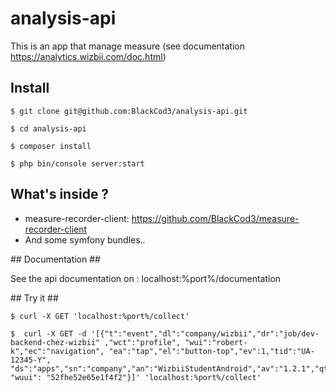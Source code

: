 analysis-api
============

This is an app that manage measure (see documentation https://analytics.wizbii.com/doc.html)

## Install ##

	$ git clone git@github.com:BlackCod3/analysis-api.git

	$ cd analysis-api

	$ composer install

	$ php bin/console server:start 


## What's inside ? ##

* measure-recorder-client: https://github.com/BlackCod3/measure-recorder-client
* And some symfony bundles..

## Documentation ##

See the api documentation on : localhost:%port%/documentation


## Try it ##

	$ curl -X GET 'localhost:%port%/collect' 
	
	$  curl -X GET -d '[{"t":"event","dl":"company/wizbii","dr":"job/dev-backend-chez-wizbii" ,"wct":"profile", "wui":"robert-k","ec":"navigation", "ea":"tap","el":"button-top","ev":1,"tid":"UA-12345-Y", "ds":"apps","sn":"company","an":"WizbiiStudentAndroid","av":"1.2.1","qt":"1230","v":1, "wuui": "52fhe52e65e1f4f2"}]' 'localhost:%port%/collect'

